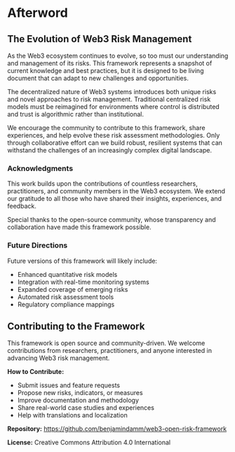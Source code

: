 # Afterword

## The Evolution of Web3 Risk Management

As the Web3 ecosystem continues to evolve, so too must our understanding and management of its risks. This framework represents a snapshot of current knowledge and best practices, but it is designed to be living document that can adapt to new challenges and opportunities.

The decentralized nature of Web3 systems introduces both unique risks and novel approaches to risk management. Traditional centralized risk models must be reimagined for environments where control is distributed and trust is algorithmic rather than institutional.

We encourage the community to contribute to this framework, share experiences, and help evolve these risk assessment methodologies. Only through collaborative effort can we build robust, resilient systems that can withstand the challenges of an increasingly complex digital landscape.

### Acknowledgments

This work builds upon the contributions of countless researchers, practitioners, and community members in the Web3 ecosystem. We extend our gratitude to all those who have shared their insights, experiences, and feedback.

Special thanks to the open-source community, whose transparency and collaboration have made this framework possible.

### Future Directions

Future versions of this framework will likely include:

- Enhanced quantitative risk models
- Integration with real-time monitoring systems
- Expanded coverage of emerging risks
- Automated risk assessment tools
- Regulatory compliance mappings

## Contributing to the Framework

This framework is open source and community-driven. We welcome contributions from researchers, practitioners, and anyone interested in advancing Web3 risk management.

**How to Contribute:**
- Submit issues and feature requests
- Propose new risks, indicators, or measures
- Improve documentation and methodology
- Share real-world case studies and experiences
- Help with translations and localization

**Repository:** https://github.com/benjamindamm/web3-open-risk-framework

**License:** Creative Commons Attribution 4.0 International 